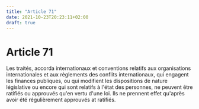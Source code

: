 ```yaml
---
title: "Article 71"
date: 2021-10-23T20:23:11+02:00
draft: true
---
```


# Article 71

Les traités, accorda internationaux et conventions relatifs aux organisations internationales et aux règlements des conflits internationaux, qui engagent les finances publiques, ou qui modifient les dispositions de nature législative ou encore qui sont relatifs à l'état des personnes, ne peuvent être ratifiés ou approuvés qu'en vertu d'une loi. Ils ne prennent effet qu'après avoir été régulièrement approuvés at ratifiés.

